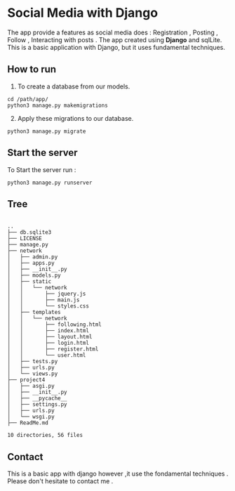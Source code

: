 # Social Media with Django

 
The app provide a features as social media does : Registration , Posting , Follow , Interacting with posts .
The app created using **Django**  and sqlLite.
This is a basic application with Django, but it uses fundamental techniques.
## How to run

1. To create a database from our models.
```bach 
cd /path/app/
python3 manage.py makemigrations
``` 

2. Apply these migrations to our database.
```bach 
python3 manage.py migrate
``` 
## Start the server

To Start the server run :

```bach 
python3 manage.py runserver
``` 
## Tree

```bach 

..
├── db.sqlite3
├── LICENSE
├── manage.py
├── network
│   ├── admin.py
│   ├── apps.py
│   ├── __init__.py
│   ├── models.py
│   ├── static
│   │   └── network
│   │       ├── jquery.js
│   │       ├── main.js
│   │       └── styles.css
│   ├── templates
│   │   └── network
│   │       ├── following.html
│   │       ├── index.html
│   │       ├── layout.html
│   │       ├── login.html
│   │       ├── register.html
│   │       └── user.html
│   ├── tests.py
│   ├── urls.py
│   └── views.py
├── project4
│   ├── asgi.py
│   ├── __init__.py
│   ├── __pycache__
│   ├── settings.py
│   ├── urls.py
│   └── wsgi.py
├── ReadMe.md

10 directories, 56 files
```
	
## Contact

This is a basic app with django however ,it use the fondamental techniques . Please don't hesitate to contact me .
